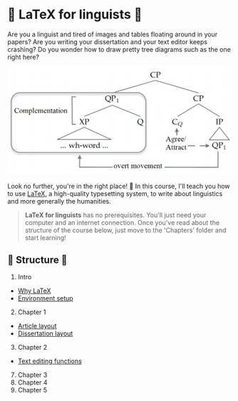 # 👀 LaTeX for linguists 👀

Are you a linguist and tired of images and tables floating around in your papers? Are you writing your dissertation and your text editor keeps crashing? Do you wonder how to draw pretty tree diagrams such as the one right here?

![This is an image of a tree diagram](files/images/image1.png)

Look no further, you're in the right place! 🥳 In this course, I'll teach you how to use [LaTeX](https://www.latex-project.org/), a high-quality typesetting system, to write about linguistics and more generally the humanities.

> **LaTeX for linguists** has no prerequisites. You'll just need your computer and an internet connection. Once you've read about the structure of the course below, just move to the 'Chapters' folder and start learning!

## 🌳 Structure 🌳

1. Intro
- [Why LaTeX](https://github.com/CaterinaBi/LaTeX-for-linguists/blob/main/chapters/intro/Why%20LaTeX.ipynb)
- [Environment setup](https://github.com/CaterinaBi/LaTeX-for-linguists/blob/main/chapters/intro/Environment%20setup.mdx)
2. Chapter 1
- [Article layout](https://github.com/CaterinaBi/LaTeX-for-linguists/blob/main/chapters/chapter1/Article%20layout.mdx)
- [Dissertation layout](https://github.com/CaterinaBi/LaTeX-for-linguists/blob/main/chapters/chapter1/Dissertation%20layout.mdx)
3. Chapter 2
- [Text editing functions](https://github.com/CaterinaBi/LaTeX-for-linguists/blob/main/chapters/chapter2/Text%20editing%20functions.mdx)
7. Chapter 3
8. Chapter 4
9. Chapter 5
